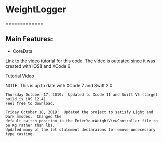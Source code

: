 # WeightLogger
=============


Main Features:
-------
- CoreData


Link to the video tutorial for this code. The video is outdated since it was created with iOS8 and XCode 6

[Tutorial Video](https://www.youtube.com/watch?v=cAQtOsfkD5A)

NOTE:
    This is up to date with XCode 7 and Swift 2.0
    
    Thursday October 17, 2019:  Updated to Xcode 11 and Swift V5 (target build is iOS 12.4)
    Feel free to download.
    
    Friday October 18, 2019:  Updated the project to satisfy Light and Dark mmodes.  Changed the 
    default switch position in the EnterYourWeightViewController file to be Kg rather than lbs.  
    Updated many of the let statement declaraions to remove unnecessary type casting.

